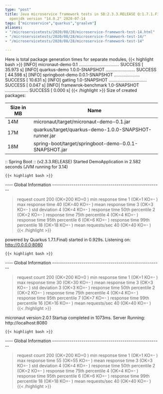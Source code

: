 ```yaml
---
type: "post"
title: Java microservice framework tests in SB:2.3.3.RELEASE Q:1.7.1.Final M:2.0.1
  openjdk version "14.0.2" 2020-07-14
tags: ["microservice","quarkus","graalvm"]
aliases:
- "/microservicetests/2020/08/28/microservice-framework-test-14.html"
- "/microservicetests/2020/08/28/microservice-framework-test-14/"
- "/microservicetests/2020/08/28/microservice-framework-test-14"

---
```

 
Here is total package generation times for separate modules,
{{< highlight bash >}}
[INFO] micronaut-demo 0.1 ................................. SUCCESS [ 35.973 s]
[INFO] quarkus-demo 1.0.0-SNAPSHOT ........................ SUCCESS [ 44.598 s]
[INFO] springboot-demo 0.0.1-SNAPSHOT ..................... SUCCESS [ 10.631 s]
[INFO] gatling 1.0-SNAPSHOT ............................... SUCCESS [  0.047 s]
[INFO] framewrok-benchmark 1.0-SNAPSHOT ................... SUCCESS [  0.000 s]
{{< /highlight >}}
Size of created packages:

| Size in MB |  Name |
|------------|-------|
| 14M | micronaut/target/micronaut-demo-0.1.jar |
| 17M | quarkus/target/quarkus-demo-1.0.0-SNAPSHOT-runner.jar |
| 18M | spring-boot/target/springboot-demo-0.0.1-SNAPSHOT.jar |


:: Spring Boot :: (v2.3.3.RELEASE) Started DemoApplication in 2.582 seconds (JVM running for 3.14)

    {{< highlight bash >}}
---- Global Information --------------------------------------------------------
> request count                                        200 (OK=200    KO=0     )
> min response time                                      1 (OK=1      KO=-     )
> max response time                                     40 (OK=40     KO=-     )
> mean response time                                     3 (OK=3      KO=-     )
> std deviation                                          4 (OK=4      KO=-     )
> response time 50th percentile                          2 (OK=2      KO=-     )
> response time 75th percentile                          4 (OK=4      KO=-     )
> response time 95th percentile                          6 (OK=6      KO=-     )
> response time 99th percentile                         18 (OK=18     KO=-     )
> mean requests/sec                                     40 (OK=40     KO=-     )
{{< /highlight >}}

powered by Quarkus 1.7.1.Final) started in 0.929s. Listening on: http://0.0.0.0:8080

    {{< highlight bash >}}
---- Global Information --------------------------------------------------------
> request count                                        200 (OK=200    KO=0     )
> min response time                                      1 (OK=1      KO=-     )
> max response time                                     30 (OK=30     KO=-     )
> mean response time                                     3 (OK=3      KO=-     )
> std deviation                                          3 (OK=3      KO=-     )
> response time 50th percentile                          2 (OK=2      KO=-     )
> response time 75th percentile                          4 (OK=4      KO=-     )
> response time 95th percentile                          7 (OK=7      KO=-     )
> response time 99th percentile                         16 (OK=16     KO=-     )
> mean requests/sec                                     40 (OK=40     KO=-     )
{{< /highlight >}}

micronaut version:2.0.1 Startup completed in 1073ms. Server Running: http://localhost:8080

    {{< highlight bash >}}
---- Global Information --------------------------------------------------------
> request count                                        200 (OK=200    KO=0     )
> min response time                                      1 (OK=1      KO=-     )
> max response time                                     55 (OK=55     KO=-     )
> mean response time                                     3 (OK=3      KO=-     )
> std deviation                                          4 (OK=4      KO=-     )
> response time 50th percentile                          2 (OK=2      KO=-     )
> response time 75th percentile                          4 (OK=4      KO=-     )
> response time 95th percentile                          6 (OK=6      KO=-     )
> response time 99th percentile                         18 (OK=18     KO=-     )
> mean requests/sec                                     40 (OK=40     KO=-     )
{{< /highlight >}}